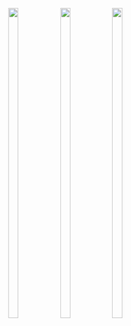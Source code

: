 <p>

  <img src = "https://user-images.githubusercontent.com/125651843/226234330-34887082-76b6-4f44-a735-ee6d1a1f52a0.png" width=20% height=40%>
  <img src = "https://user-images.githubusercontent.com/125651843/226234334-577fb4bf-db65-4635-a9de-236ac7ae91de.png" width=20% height=40%>
  <img src = "https://user-images.githubusercontent.com/125651843/226234339-3b003d86-c5ac-4f0a-b312-ea632e5fcb3c.png" width=20% height=40%>

</p>
